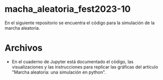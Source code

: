 # macha_aleatoria_fest2023-10
En el siguiente repositorio se encuentra el código para la simulación de la marcha aleatoria.

# Archivos
- En el cuaderno de Jupyter está documentado el código, las visualizaciones y las instrucciones para replicar las gráficas del artículo "Marcha aleatoria: una simulación en python". 
